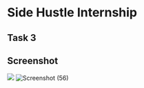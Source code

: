 # Side Hustle Internship

## Task 3

## Screenshot

![](./design/counter-javascript-project.png)
![Screenshot (56)](https://user-images.githubusercontent.com/80743690/125172799-84e61980-e1b3-11eb-95ef-d335aa8af29e.png)
